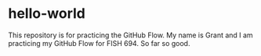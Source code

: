 # hello-world
This repository is for practicing the GitHub Flow.
My name is Grant and I am practicing my GitHub Flow for FISH 694. So far so good.
